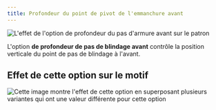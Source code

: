 ```yaml
---
title: Profondeur du point de pivot de l'emmanchure avant
---
```


![L'effet de l'option de profondeur du pas d'armure avant sur le patron](sample.png)

L'option **de profondeur de pas de blindage avant** contrôle la position verticale du point de pas de blindage à l'avant.

## Effet de cette option sur le motif

![Cette image montre l'effet de cette option en superposant plusieurs variantes qui ont une valeur différente pour cette option](bella_frontarmholepitchdepth_sample.svg "Effet de cette option sur le motif")
